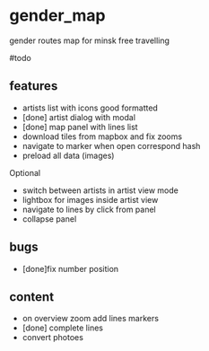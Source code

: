 # gender_map
gender routes map for minsk free travelling

#todo
## features
* artists list with icons good formatted
* [done] artist dialog with modal
* [done] map panel with lines list
* download tiles from mapbox and fix zooms
* navigate to marker when open correspond hash
* preload all data (images)

Optional
* switch between artists in artist view mode
* lightbox for images inside artist view
* navigate to lines by click from panel
* collapse panel

## bugs
* [done]fix number position

## content
* on overview zoom add lines markers
* [done] complete lines
* convert photoes

